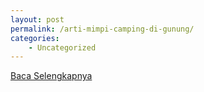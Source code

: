 ```yaml
---
layout: post
permalink: /arti-mimpi-camping-di-gunung/
categories:
    - Uncategorized
---
```


[Baca Selengkapnya](/04)